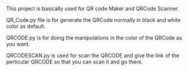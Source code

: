 This project is basically used for QR code Maker and QRCode Scanner.


QR_Code.py file is for generate the QRCode normally in black and white color as default.


QRCODE.py is for doing the manipulations in the color of the QRCode as you want.


QRCODESCAN.py is used for scan the QRCODE and give the link of the perticular QRCODE so that you can scan it and go there.
